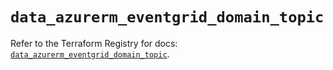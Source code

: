 # `data_azurerm_eventgrid_domain_topic`

Refer to the Terraform Registry for docs: [`data_azurerm_eventgrid_domain_topic`](https://registry.terraform.io/providers/hashicorp/azurerm/3.106.1/docs/data-sources/eventgrid_domain_topic).
